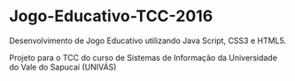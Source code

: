 # Jogo-Educativo-TCC-2016

Desenvolvimento de Jogo Educativo utilizando Java Script, CSS3 e HTML5.

Projeto para o TCC do curso de Sistemas de Informação da Universidade do Vale do Sapucaí (UNIVÁS)
